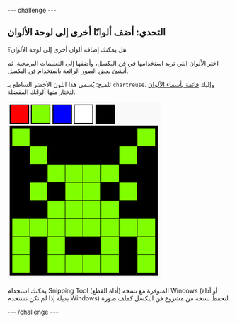 --- challenge ---
## التحدي: أضف ألوانًا أخرى إلى لوحة الألوان

هل يمكنك إضافة ألوان أخرى إلى لوحة الألوان؟

اختر الألوان التي تريد استخدامها في فن البكسل، وأضفها إلى التعليمات البرمجية. ثم أنشئ بعض الصور الرائعة باستخدام فن البكسل.

تلميح: يُسمى هذا اللون الأخضر الساطع بـ `chartreuse`. وإليك [قائمة بأسماء الألوان](https://www.w3schools.com/colors/colors_names.asp) لتختار منها ألوانك المفضلة.

![screenshot](images/pixel-art-final.png)

يمكنك استخدام Snipping Tool (أداة القطع) المتوفرة مع نسخة Windows (أو أداة بديلة إذا لم تكن تستخدم Windows) لتحفظ نسخة من مشروع فن البكسل كملف صورة.

--- /challenge ---
